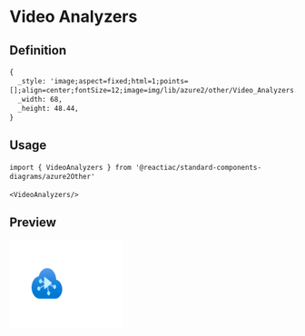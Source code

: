 # Video Analyzers

## Definition

```
{
  _style: 'image;aspect=fixed;html=1;points=[];align=center;fontSize=12;image=img/lib/azure2/other/Video_Analyzers.svg;strokeColor=none;',
  _width: 68,
  _height: 48.44,
}
```

## Usage

```
import { VideoAnalyzers } from '@reactiac/standard-components-diagrams/azure2Other'

<VideoAnalyzers/>
```

## Preview

<img src="./video-analyzers.png" width="200"/>
